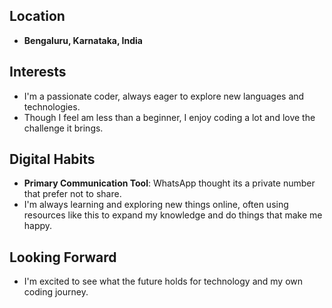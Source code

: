 ## Location
- **Bengaluru, Karnataka, India**

## Interests
- I'm a passionate coder, always eager to explore new languages and technologies.
- Though I feel am less than a beginner, I enjoy coding a lot and love the challenge it brings.

## Digital Habits
- **Primary Communication Tool**: WhatsApp thought its a private number that prefer not to share.
- I'm always learning and exploring new things online, often using resources like this to expand my knowledge and do things that make me happy.

## Looking Forward
- I'm excited to see what the future holds for technology and my own coding journey.

